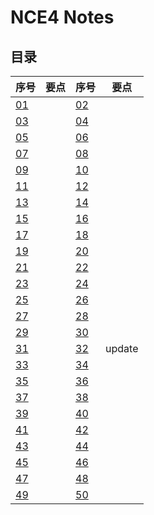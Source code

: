 # **NCE4 Notes**  
## **目录**
<div style="text-align: center;">

|  序号  |  要点  |  序号  |  要点  |
|----|----|----|----|
| [01](https://moodhappy.github.io/moodHappy.gitHub.io-nce/nce4/01.html)|  | [02](https://moodhappy.github.io/moodHappy.gitHub.io-nce/nce4/02.html)|  |
| [03](https://moodhappy.github.io/moodHappy.gitHub.io-nce/nce4/03.html)|  | [04](https://moodhappy.github.io/moodHappy.gitHub.io-nce/nce4/04.html)|  |
| [05](https://moodhappy.github.io/moodHappy.gitHub.io-nce/nce4/05.html)|  | [06](https://moodhappy.github.io/moodHappy.gitHub.io-nce/nce4/06.html)|  |
| [07](https://moodhappy.github.io/moodHappy.gitHub.io-nce/nce4/07.html)|  | [08](https://moodhappy.github.io/moodHappy.gitHub.io-nce/nce4/08.html)|  |
| [09](https://moodhappy.github.io/moodHappy.gitHub.io-nce/nce4/09.html)|  | [10](https://moodhappy.github.io/moodHappy.gitHub.io-nce/nce4/10.html)|  |
| [11](https://moodhappy.github.io/moodHappy.gitHub.io-nce/nce4/11.html)|  | [12](https://moodhappy.github.io/moodHappy.gitHub.io-nce/nce4/12.html)|  |
| [13](https://moodhappy.github.io/moodHappy.gitHub.io-nce/nce4/13.html)|  | [14](https://moodhappy.github.io/moodHappy.gitHub.io-nce/nce4/14.html)|  |
| [15](https://moodhappy.github.io/moodHappy.gitHub.io-nce/nce4/15.html)|  | [16](https://moodhappy.github.io/moodHappy.gitHub.io-nce/nce4/16.html)|  |
| [17](https://moodhappy.github.io/moodHappy.gitHub.io-nce/nce4/17.html)|  | [18](https://moodhappy.github.io/moodHappy.gitHub.io-nce/nce4/18.html)|  |
| [19](https://moodhappy.github.io/moodHappy.gitHub.io-nce/nce4/19.html)|  | [20](https://moodhappy.github.io/moodHappy.gitHub.io-nce/nce4/20.html)|  |
| [21](https://moodhappy.github.io/moodHappy.gitHub.io-nce/nce4/21.html)|  | [22](https://moodhappy.github.io/moodHappy.gitHub.io-nce/nce4/22.html)|  |
| [23](https://moodhappy.github.io/moodHappy.gitHub.io-nce/nce4/23.html)|  | [24](https://moodhappy.github.io/moodHappy.gitHub.io-nce/nce4/24.html)|  |
| [25](https://moodhappy.github.io/moodHappy.gitHub.io-nce/nce4/25.html)|  | [26](https://moodhappy.github.io/moodHappy.gitHub.io-nce/nce4/26.html)|  |
| [27](https://moodhappy.github.io/moodHappy.gitHub.io-nce/nce4/27.html)|  | [28](https://moodhappy.github.io/moodHappy.gitHub.io-nce/nce4/28.html)|  |
| [29](https://moodhappy.github.io/moodHappy.gitHub.io-nce/nce4/29.html)|  | [30](https://moodhappy.github.io/moodHappy.gitHub.io-nce/nce4/30.html)|  |
|[31](https://moodhappy.github.io/moodHappy.gitHub.io-nce/nce4/31.html)|  | [32](https://moodhappy.github.io/moodHappy.gitHub.io-nce/nce4/32.html)| update |
| [33](https://moodhappy.github.io/moodHappy.gitHub.io-nce/nce4/33.html)|  | [34](https://moodhappy.github.io/moodHappy.gitHub.io-nce/nce4/34.html)|  |
| [35](https://moodhappy.github.io/moodHappy.gitHub.io-nce/nce4/35.html)|  | [36](https://moodhappy.github.io/moodHappy.gitHub.io-nce/nce4/36.html)|  |
| [37](https://moodhappy.github.io/moodHappy.gitHub.io-nce/nce4/37.html)|  | [38](https://moodhappy.github.io/moodHappy.gitHub.io-nce/nce4/38.html)|  |
| [39](https://moodhappy.github.io/moodHappy.gitHub.io-nce/nce4/39.html)|  | [40](https://moodhappy.github.io/moodHappy.gitHub.io-nce/nce4/40.html)|  |
| [41](https://moodhappy.github.io/moodHappy.gitHub.io-nce/nce4/41.html)|  | [42](https://moodhappy.github.io/moodHappy.gitHub.io-nce/nce4/42.html)|  |
| [43](https://moodhappy.github.io/moodHappy.gitHub.io-nce/nce4/43.html)|  | [44](https://moodhappy.github.io/moodHappy.gitHub.io-nce/nce4/44.html)|  |
| [45](https://moodhappy.github.io/moodHappy.gitHub.io-nce/nce4/45.html)|  | [46](https://moodhappy.github.io/moodHappy.gitHub.io-nce/nce4/46.html)|  |
| [47](https://moodhappy.github.io/moodHappy.gitHub.io-nce/nce4/47.html)|  | [48](https://moodhappy.github.io/moodHappy.gitHub.io-nce/nce4/48.html)|  |
| [49](https://moodhappy.github.io/moodHappy.gitHub.io-nce/nce4/49.html)|  | [50](https://moodhappy.github.io/moodHappy.gitHub.io-nce/nce4/50.html)|  |

</div>


